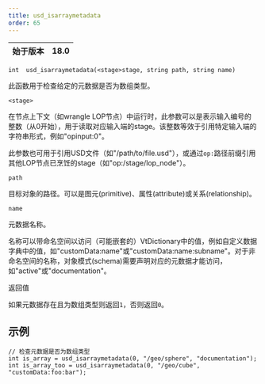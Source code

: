 ```yaml
---
title: usd_isarraymetadata
order: 65
---
```


| 始于版本 | 18.0 |
| --- | --- |

`int  usd_isarraymetadata(<stage>stage, string path, string name)`

此函数用于检查给定的元数据是否为数组类型。

`<stage>`

在节点上下文（如wrangle LOP节点）中运行时，此参数可以是表示输入编号的整数（从0开始），用于读取对应输入端的stage。该整数等效于引用特定输入端的字符串形式，例如"opinput:0"。

此参数也可用于引用USD文件（如"/path/to/file.usd"），或通过`op:`路径前缀引用其他LOP节点已烹饪的stage（如"op:/stage/lop_node"）。

`path`

目标对象的路径。可以是图元(primitive)、属性(attribute)或关系(relationship)。

`name`

元数据名称。

名称可以带命名空间以访问（可能嵌套的）VtDictionary中的值，例如自定义数据字典中的值，如"customData:name"或"customData:name:subname"。对于非命名空间的名称，对象模式(schema)需要声明对应的元数据才能访问，如"active"或"documentation"。

返回值

如果元数据存在且为数组类型则返回`1`，否则返回`0`。

## 示例

```vex
// 检查元数据是否为数组类型
int is_array = usd_isarraymetadata(0, "/geo/sphere", "documentation");
int is_array_too = usd_isarraymetadata(0, "/geo/cube", "customData:foo:bar");

```
